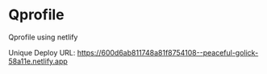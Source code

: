 # Qprofile
Qprofile using netlify

Unique Deploy URL: https://600d6ab811748a81f8754108--peaceful-golick-58a11e.netlify.app

